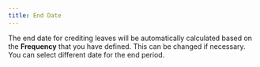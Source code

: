 ```yaml
---
title: End Date
---
```



The end date for crediting leaves will be automatically calculated based on the **Frequency** that you have defined.  This can be changed if necessary. You can select different date for the end period.
